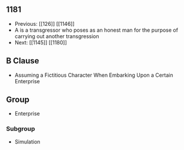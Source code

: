 ## 1181
- Previous: [[126]] [[1146]] 
- A is a transgressor who poses as an honest man for the purpose of carrying out another transgression
- Next: [[1145]] [[1180]] 

## B Clause
- Assuming a Fictitious Character When Embarking  Upon a Certain Enterprise

## Group
- Enterprise

### Subgroup
- Simulation

